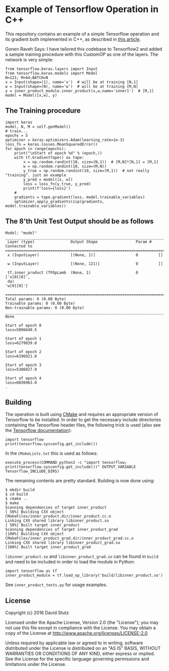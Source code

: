 # Example of Tensorflow Operation in C++

This repository contains an example of a simple Tensorflow operation and its gradient both implemented in C++, as described in [this article](http://davidstutz.de/implementing-tensorflow-operations-in-c-including-gradients/).

Gonen Raveh Says: I have tailored this codebase to Tensorflow2 and added a sample training procedure with this CustomOP as one of the layers. The network is very simple:
```
from tensorflow.keras.layers import Input
from tensorflow.keras.models import Model
N=121; M=64;BATCH=N
x = Input(shape=(1), name='x')  # will be at training [N,1]
w = Input(shape=(N), name='w')  # will be at training [M,N]
y = inner_product_module.inner_product(x,w,name='inner1')  # [M,1]
model = Model([x,w], y)
```

## The Training procedure
```
import keras
model, N, M = self.genModel()
# train...
epochs = 5
optimizer = keras.optimizers.Adam(learning_rate=1e-3)
loss_fn = keras.losses.MeanSquaredError()
for epoch in range(epochs):
    print("\nStart of epoch %d" % (epoch,))
    with tf.GradientTape() as tape:
        x = np.random.randint(10, size=(N,1))  # [M,N]*[N,1] = [M,1]
        w = np.random.randint(10, size=(M,N))
        y_true = np.random.randint(10, size=(M,1))  # not really "training". just an example
        y_pred = model([x, w])
        loss = loss_fn(y_true, y_pred)
        print(f'loss={loss}')
    #
    gradients = tape.gradient(loss, model.trainable_variables)
    optimizer.apply_gradients(zip(gradients, model.trainable_variables))
```
## The 8'th Unit Test Output should be as follows
```
Model: "model"
__________________________________________________________________________________________________
 Layer (type)                Output Shape                 Param #   Connected to                  
==================================================================================================
 x (InputLayer)              [(None, 1)]                  0         []                            
                                                                                                  
 w (InputLayer)              [(None, 121)]                0         []                            
                                                                                                  
 tf.inner_product (TFOpLamb  (None, 1)                    0         ['x[0][0]',                   
 da)                                                                 'w[0][0]']                   
                                                                                                  
==================================================================================================
Total params: 0 (0.00 Byte)
Trainable params: 0 (0.00 Byte)
Non-trainable params: 0 (0.00 Byte)
__________________________________________________________________________________________________
None

Start of epoch 0
loss=5896649.5

Start of epoch 1
loss=6279839.0

Start of epoch 2
loss=6196921.0

Start of epoch 3
loss=5386027.0

Start of epoch 4
loss=6036963.0
.
```
## Building

The operation is built using [CMake](https://cmake.org/) and requires an appropriate version of Tensorflow to be installed. In order to get the necessary include directories containing the Tensorflow header files, the following trick is used (also see the [Tensorflow documentation](https://www.tensorflow.org/how_tos/adding_an_op/)):

    import tensorflow
    print(tensorflow.sysconfig.get_include())

In the `CMakeLists.txt` this is used as follows:

    execute_process(COMMAND python3 -c "import tensorflow; print(tensorflow.sysconfig.get_include())" OUTPUT_VARIABLE Tensorflow_INCLUDE_DIRS)

The remaining contents are pretty standard. Building is now done using:

    $ mkdir build
    $ cd build
    $ cmake ..
    $ make
    Scanning dependencies of target inner_product
    [ 50%] Building CXX object CMakeFiles/inner_product.dir/inner_product.cc.o
    Linking CXX shared library libinner_product.so
    [ 50%] Built target inner_product
    Scanning dependencies of target inner_product_grad
    [100%] Building CXX object CMakeFiles/inner_product_grad.dir/inner_product_grad.cc.o
    Linking CXX shared library libinner_product_grad.so
    [100%] Built target inner_product_grad

`libinner_product.so` and `libinner_product_grad.so` can be found in `build` and need to be included in order to load the module in Python:

    import tensorflow as tf
    inner_product_module = tf.load_op_library('build/libinner_product.so')

See `inner_product_tests.py` for usage examples.

## License

Copyright (c) 2016 David Stutz

Licensed under the Apache License, Version 2.0 (the "License"); you may not use this file except in compliance with the License. You may obtain a copy of the License at http://www.apache.org/licenses/LICENSE-2.0

Unless required by applicable law or agreed to in writing, software distributed under the License is distributed on an "AS IS" BASIS, WITHOUT WARRANTIES OR CONDITIONS OF ANY KIND, either express or implied. See the License for the specific language governing permissions and limitations under the License.
